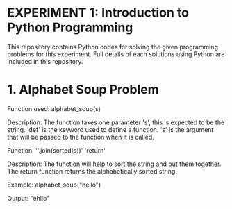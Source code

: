 # EXPERIMENT 1: Introduction to Python Programming 
This repository contains Python codes for solving the given programming problems for this experiment. Full details of each solutions using Python are included in this repository. 

# 1. Alphabet Soup Problem 
Function used: alphabet_soup(s)

Description: The function takes one parameter 's', this is expected to be the string. 'def' is the keyword used to define a function. 's' is the argument that will be passed to the function when it is called. 

Function: ''.join(sorted(s))' 'return' 

Description: The function will help to sort the string and put them together. The return function returns the alphabetically sorted string.

Example: alphabet_soup("hello")

Output: "ehllo"




